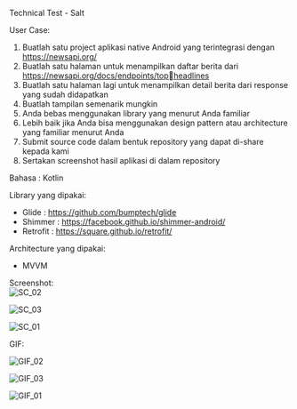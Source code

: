 Technical Test - Salt 

User Case: 
  1. Buatlah satu project aplikasi native Android yang terintegrasi dengan https://newsapi.org/
  2. Buatlah satu halaman untuk menampilkan daftar berita dari https://newsapi.org/docs/endpoints/topheadlines
  3. Buatlah satu halaman lagi untuk menampilkan detail berita dari response yang sudah didapatkan
  4. Buatlah tampilan semenarik mungkin
  5. Anda bebas menggunakan library yang menurut Anda familiar
  6. Lebih baik jika Anda bisa menggunakan design pattern atau architecture yang familiar menurut Anda
  7. Submit source code dalam bentuk repository yang dapat di-share kepada kami
  8. Sertakan screenshot hasil aplikasi di dalam repository

Bahasa : Kotlin

Library yang dipakai:
  - Glide : https://github.com/bumptech/glide
  - Shimmer : https://facebook.github.io/shimmer-android/
  - Retrofit : https://square.github.io/retrofit/

Architecture yang dipakai: 
  - MVVM

Screenshot:
<br>
![SC_02](assets/sc_02.jpeg)
<br>

![SC_03](assets/sc_03.jpeg)
<br>

![SC_01](assets/sc_01.jpeg)

GIF:
<br>

![GIF_02](assets/gif_02.gif)

![GIF_03](assets/gif_03.gif)

![GIF_01](assets/gif_01.gif)
